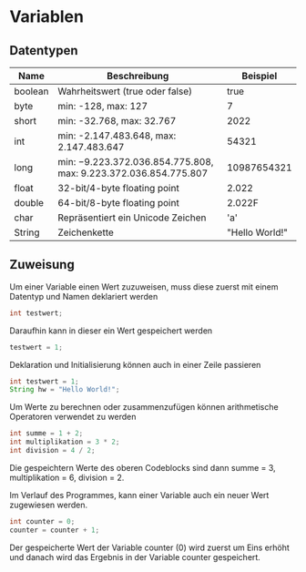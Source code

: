 # Variablen
## Datentypen
| Name    | Beschreibung                                                    | Beispiel       |
|---------|-----------------------------------------------------------------|----------------|
| boolean | Wahrheitswert (true oder false)                                 | true           |
| byte    | min: -128, max: 127                                             | 7              |
| short   | min: -32.768, max: 32.767                                       | 2022           |
| int     | min: -2.147.483.648, max: 2.147.483.647                         | 54321          |
| long    | min: −9.223.372.036.854.775.808, max: 9.223.372.036.854.775.807 | 10987654321    |
| float   | 32-bit/4-byte floating point                                    | 2.022          |
| double  | 64-bit/8-byte floating point                                    | 2.022F         |
| char    | Repräsentiert ein Unicode Zeichen                               | 'a'            |
| String  | Zeichenkette                                                    | "Hello World!" |

## Zuweisung
Um einer Variable einen Wert zuzuweisen, muss diese zuerst mit einem Datentyp und Namen deklariert werden
```java
int testwert;
```
Daraufhin kann in dieser ein Wert gespeichert werden
```java
testwert = 1;
```
Deklaration und Initialisierung können auch in einer Zeile passieren
```java
int testwert = 1;
String hw = "Hello World!";
```

Um Werte zu berechnen oder zusammenzufügen können arithmetische Operatoren verwendet zu werden
```java
int summe = 1 + 2;
int multiplikation = 3 * 2;
int division = 4 / 2;
```
Die gespeichtern Werte des oberen Codeblocks sind dann summe = 3, multiplikation = 6, division = 2.

Im Verlauf des Programmes, kann einer Variable auch ein neuer Wert zugewiesen werden.
```java
int counter = 0;
counter = counter + 1;
```
Der gespeicherte Wert der Variable counter (0) wird zuerst um Eins erhöht und danach wird das Ergebnis in der Variable counter gespeichert.
